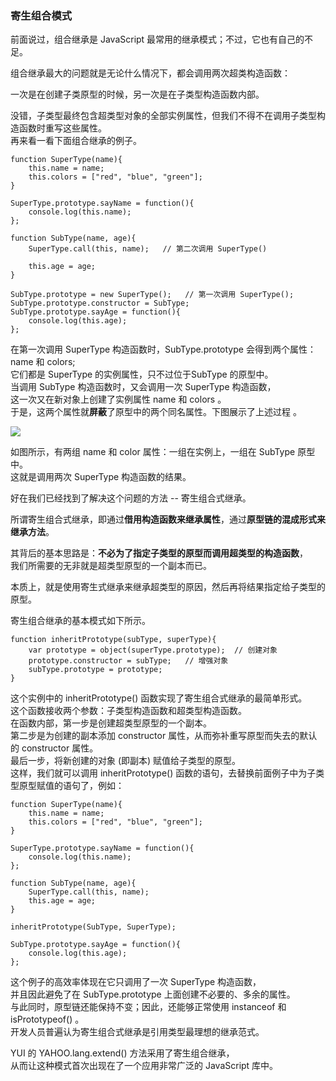 ### <red>寄生组合模式</red>

前面说过，组合继承是 JavaScript 最常用的继承模式；不过，它也有自己的不足。  

组合继承最大的问题就是无论什么情况下，都会<red>调用两次超类构造函数</red>：

一次<red>是在创建子类原型的时候</red>，另一次<red>是在子类型构造函数内部</red>。

没错，子类型最终包含超类型对象的全部实例属性，但我们不得不在调用子类型构造函数时重写这些属性。  
再来看一看下面组合继承的例子。  

	function SuperType(name){
    	this.name = name;
        this.colors = ["red", "blue", "green"];
    }

    SuperType.prototype.sayName = function(){
    	console.log(this.name);
    };

    function SubType(name, age){
    	SuperType.call(this, name);   // 第二次调用 SuperType()

        this.age = age;
    }

    SubType.prototype = new SuperType();   // 第一次调用 SuperType();
    SubType.prototype.constructor = SubType;
    SubType.prototype.sayAge = function(){
    	console.log(this.age);
    };

在第一次调用 SuperType 构造函数时，SubType.prototype 会得到两个属性：name 和 colors;   
它们都是 SuperType 的实例属性，只不过位于SubType 的原型中。  
当调用 SubType 构造函数时，又会调用一次 SuperType 构造函数，  
这一次又在新对象上创建了实例属性 name 和 colors 。  
于是，这两个属性就**屏蔽**了原型中的两个同名属性。下图展示了上述过程 。  

![](https://i.imgur.com/QWvusNO.png)

     
如图所示，有两组 name 和 color 属性：一组在实例上，一组在 SubType 原型中。  
这就是调用两次 SuperType 构造函数的结果。  

好在我们已经找到了解决这个问题的方法 -- 寄生组合式继承。  

所谓寄生组合式继承，即通过**借用构造函数来继承属性**，通过**原型链的混成形式来继承方法**。  

其背后的基本思路是：**不必为了指定子类型的原型而调用超类型的构造函数**，  
我们所需要的无非就是超类型原型的一个副本而已。  

本质上，就是使用寄生式继承来继承超类型的原因，然后再将结果指定给子类型的原型。  

寄生组合继承的基本模式如下所示。

	function inheritPrototype(subType, superType){
    	var prototype = object(superType.prototype);  // 创建对象
        prototype.constructor = subType;   // 增强对象
        subType.prototype = prototype;
    }

这个实例中的 inheritPrototype() 函数实现了寄生组合式继承的最简单形式。  
这个函数接收两个参数：子类型构造函数和超类型构造函数。  
在函数内部，第一步是创建超类型原型的一个副本。  
第二步是为创建的副本添加 constructor 属性，从而弥补重写原型而失去的默认的 constructor 属性。  
最后一步，将新创建的对象 (即副本) 赋值给子类型的原型。  
这样，我们就可以调用 inheritPrototype() 函数的语句，去替换前面例子中为子类型原型赋值的语句了，例如：  

	function SuperType(name){
    	this.name = name;
        this.colors = ["red", "blue", "green"];
    }

    SuperType.prototype.sayName = function(){
    	console.log(this.name);
    };

    function SubType(name, age){
    	SuperType.call(this, name);
        this.age = age;
    }

    inheritPrototype(SubType, SuperType);  

    SubType.prototype.sayAge = function(){
    	console.log(this.age);
    };

这个例子的高效率体现在它只调用了一次 SuperType 构造函数，  
并且因此避免了在 SubType.prototype 上面创建不必要的、多余的属性。  
与此同时，原型链还能保持不变；因此，还能够正常使用 instanceof 和 isPrototypeof() 。  
开发人员普遍认为寄生组合式继承是引用类型最理想的继承范式。   

YUI 的 YAHOO.lang.extend() 方法采用了寄生组合继承，  
从而让这种模式首次出现在了一个应用非常广泛的 JavaScript 库中。   

